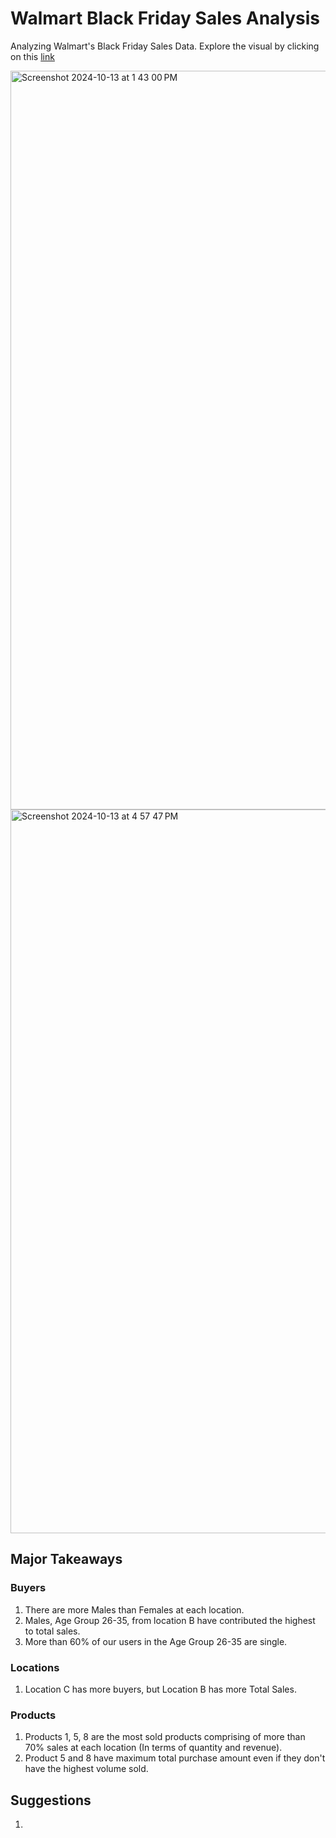 # Walmart Black Friday Sales Analysis

Analyzing Walmart's Black Friday Sales Data. Explore the visual by clicking on this [link](https://app.hex.tech/ef5521ce-da87-47e0-84e6-a27e1240f5be/app/b752968d-f519-48a6-a935-5c666a12c206/latest)

<img width="1182" alt="Screenshot 2024-10-13 at 1 43 00 PM" src="https://github.com/user-attachments/assets/53d3ba84-831e-401b-8c71-240450da5051">

<img width="1158" alt="Screenshot 2024-10-13 at 4 57 47 PM" src="https://github.com/user-attachments/assets/5e918690-21c1-4dd9-9311-8fe12216a21a">

## Major Takeaways

### Buyers
1. There are more Males than Females at each location.
2. Males, Age Group 26-35, from location B have contributed the highest to total sales.
3. More than 60% of our users in the Age Group 26-35 are single.

### Locations
1. Location C has more buyers, but Location B has more Total Sales.

### Products
1. Products 1, 5, 8 are the most sold products comprising of more than 70% sales at each location (In terms of quantity and revenue).
2. Product 5 and 8 have maximum total purchase amount even if they don't have the highest volume sold.

## Suggestions

1. 
